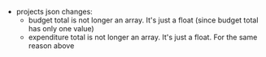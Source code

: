 - projects json changes:
  - budget total is not longer an array. It's just a float (since budget total has only one value)
  - expenditure total is not longer an array. It's just a float. For the same reason above
